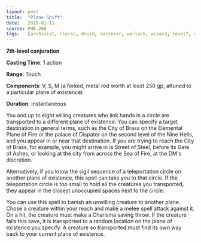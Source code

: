 ```yaml
---
layout: post
title:  "Plane Shift"
date:   2015-01-11
source: PHB.266
tags:   [archivist, cleric, druid, sorcerer, warlock, wizard, level7, conjuration]
---
```


**7th-level conjuration**

**Casting Time**: 1 action

**Range**: Touch

**Components**: V, S, M (a forked, metal rod worth at least 250 gp, attuned to a particular plane of existence)

**Duration**: Instantaneous

You and up to eight willing creatures who link hands in a circle are transported to a different plane of existence. You can specify a target destination in general terms, such as the City of Brass on the Elemental Plane of Fire or the palace of Dispater on the second level of the Nine Hells, and you appear in or near that destination. If you are trying to reach the City of Brass, for example, you might arrive in is Street of Steel, before its Gate of Ashes, or looking at the city from across the Sea of Fire, at the DM's discretion.

Alternatively, if you know the sigil sequence of a teleportation circle on another plane of existence, this spell can take you to that circle. If the teleportation circle is too small to hold all the creatures you transported, they appear in the closest unoccupied spaces next to the circle.

You can use this spell to banish an unwilling creature to another plane.  Chose a creature within your reach and make a melee spell attack against it. On a hit, the creature must make a Charisma saving throw. If the creature fails this save, it is transported to a random location on the plane of existence you specify. A creature so transported must find its own way back to your current plane of existence.
